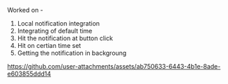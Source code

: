 Worked on -
1. Local notification integration
2. Integrating of default time
3. Hit the notification at button click
4. Hit on certian time set
5. Getting the notification in backgroung

https://github.com/user-attachments/assets/ab750633-6443-4b1e-8ade-e603855ddd14

